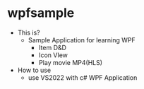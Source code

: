# wpfsample
 - This is?
	- Sample Application for learning WPF
	  - Item D&D
	  - Icon VIew
	  - Play movie MP4(HLS)
 - How to use
	- use VS2022 with c# WPF Application
